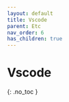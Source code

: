```yaml
---
layout: default
title: Vscode
parent: Etc
nav_order: 6
has_children: true
---
```


# Vscode
{: .no_toc }
